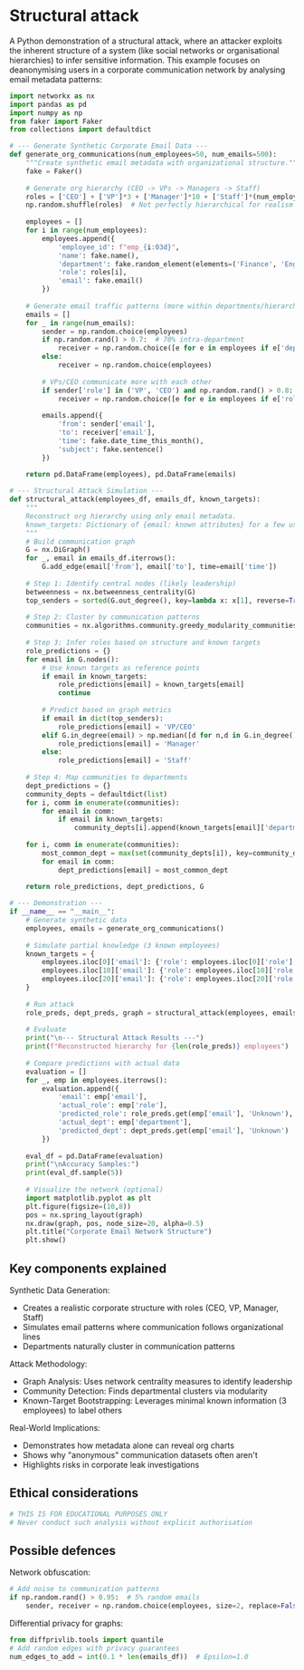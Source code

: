 # Structural attack

A Python demonstration of a structural attack, where an attacker exploits the inherent structure of a system 
(like social networks or organisational hierarchies) to infer sensitive information. This example focuses on 
deanonymising users in a corporate communication network by analysing email metadata patterns:

```python
import networkx as nx
import pandas as pd
import numpy as np
from faker import Faker
from collections import defaultdict

# --- Generate Synthetic Corporate Email Data ---
def generate_org_communications(num_employees=50, num_emails=500):
    """Create synthetic email metadata with organizational structure."""
    fake = Faker()
    
    # Generate org hierarchy (CEO -> VPs -> Managers -> Staff)
    roles = ['CEO'] + ['VP']*3 + ['Manager']*10 + ['Staff']*(num_employees-14)
    np.random.shuffle(roles)  # Not perfectly hierarchical for realism
    
    employees = []
    for i in range(num_employees):
        employees.append({
            'employee_id': f"emp_{i:03d}",
            'name': fake.name(),
            'department': fake.random_element(elements=('Finance', 'Engineering', 'HR', 'Legal')),
            'role': roles[i],
            'email': fake.email()
        })
    
    # Generate email traffic patterns (more within departments/hierarchy levels)
    emails = []
    for _ in range(num_emails):
        sender = np.random.choice(employees)
        if np.random.rand() > 0.7:  # 70% intra-department
            receiver = np.random.choice([e for e in employees if e['department'] == sender['department']])
        else:
            receiver = np.random.choice(employees)
        
        # VPs/CEO communicate more with each other
        if sender['role'] in ('VP', 'CEO') and np.random.rand() > 0.8:
            receiver = np.random.choice([e for e in employees if e['role'] in ('VP', 'CEO')])
        
        emails.append({
            'from': sender['email'],
            'to': receiver['email'],
            'time': fake.date_time_this_month(),
            'subject': fake.sentence()
        })
    
    return pd.DataFrame(employees), pd.DataFrame(emails)

# --- Structural Attack Simulation ---
def structural_attack(employees_df, emails_df, known_targets):
    """
    Reconstruct org hierarchy using only email metadata.
    known_targets: Dictionary of {email: known attributes} for a few users
    """
    # Build communication graph
    G = nx.DiGraph()
    for _, email in emails_df.iterrows():
        G.add_edge(email['from'], email['to'], time=email['time'])
    
    # Step 1: Identify central nodes (likely leadership)
    betweenness = nx.betweenness_centrality(G)
    top_senders = sorted(G.out_degree(), key=lambda x: x[1], reverse=True)[:5]
    
    # Step 2: Cluster by communication patterns
    communities = nx.algorithms.community.greedy_modularity_communities(G.to_undirected())
    
    # Step 3: Infer roles based on structure and known targets
    role_predictions = {}
    for email in G.nodes():
        # Use known targets as reference points
        if email in known_targets:
            role_predictions[email] = known_targets[email]
            continue
            
        # Predict based on graph metrics
        if email in dict(top_senders):
            role_predictions[email] = 'VP/CEO'
        elif G.in_degree(email) > np.median([d for n,d in G.in_degree()]):
            role_predictions[email] = 'Manager'
        else:
            role_predictions[email] = 'Staff'
    
    # Step 4: Map communities to departments
    dept_predictions = {}
    community_depts = defaultdict(list)
    for i, comm in enumerate(communities):
        for email in comm:
            if email in known_targets:
                community_depts[i].append(known_targets[email]['department'])
    
    for i, comm in enumerate(communities):
        most_common_dept = max(set(community_depts[i]), key=community_depts[i].count) if community_depts[i] else 'Unknown'
        for email in comm:
            dept_predictions[email] = most_common_dept
    
    return role_predictions, dept_predictions, G

# --- Demonstration ---
if __name__ == "__main__":
    # Generate synthetic data
    employees, emails = generate_org_communications()
    
    # Simulate partial knowledge (3 known employees)
    known_targets = {
        employees.iloc[0]['email']: {'role': employees.iloc[0]['role'], 'department': employees.iloc[0]['department']},
        employees.iloc[10]['email']: {'role': employees.iloc[10]['role'], 'department': employees.iloc[10]['department']},
        employees.iloc[20]['email']: {'role': employees.iloc[20]['role'], 'department': employees.iloc[20]['department']}
    }
    
    # Run attack
    role_preds, dept_preds, graph = structural_attack(employees, emails, known_targets)
    
    # Evaluate
    print("\n--- Structural Attack Results ---")
    print(f"Reconstructed hierarchy for {len(role_preds)} employees")
    
    # Compare predictions with actual data
    evaluation = []
    for _, emp in employees.iterrows():
        evaluation.append({
            'email': emp['email'],
            'actual_role': emp['role'],
            'predicted_role': role_preds.get(emp['email'], 'Unknown'),
            'actual_dept': emp['department'],
            'predicted_dept': dept_preds.get(emp['email'], 'Unknown')
        })
    
    eval_df = pd.DataFrame(evaluation)
    print("\nAccuracy Samples:")
    print(eval_df.sample(5))
    
    # Visualize the network (optional)
    import matplotlib.pyplot as plt
    plt.figure(figsize=(10,8))
    pos = nx.spring_layout(graph)
    nx.draw(graph, pos, node_size=20, alpha=0.5)
    plt.title("Corporate Email Network Structure")
    plt.show()
```

## Key components explained

Synthetic Data Generation:

* Creates a realistic corporate structure with roles (CEO, VP, Manager, Staff)
* Simulates email patterns where communication follows organizational lines
* Departments naturally cluster in communication patterns

Attack Methodology:

* Graph Analysis: Uses network centrality measures to identify leadership
* Community Detection: Finds departmental clusters via modularity
* Known-Target Bootstrapping: Leverages minimal known information (3 employees) to label others

Real-World Implications:

* Demonstrates how metadata alone can reveal org charts
* Shows why "anonymous" communication datasets often aren't
* Highlights risks in corporate leak investigations

## Ethical considerations

```python
# THIS IS FOR EDUCATIONAL PURPOSES ONLY
# Never conduct such analysis without explicit authorisation
```

## Possible defences

Network obfuscation:

```python
# Add noise to communication patterns
if np.random.rand() > 0.95:  # 5% random emails
    sender, receiver = np.random.choice(employees, size=2, replace=False)
```

Differential privacy for graphs:

```python
from diffprivlib.tools import quantile
# Add random edges with privacy guarantees
num_edges_to_add = int(0.1 * len(emails_df))  # Epsilon=1.0
```
